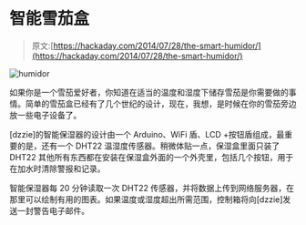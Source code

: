 # 智能雪茄盒

> 原文:[https://hackaday.com/2014/07/28/the-smart-humidor/](https://hackaday.com/2014/07/28/the-smart-humidor/)

![humidor](../Images/f42228cc96443bde752186b69958ae8c.png)

如果你是一个雪茄爱好者，你知道在适当的温度和湿度下储存雪茄是你需要做的事情。简单的雪茄盒已经有了几个世纪的设计，现在，我想，是时候在你的雪茄旁边放一些电子设备了。

[dzzie]的智能保湿器的设计由一个 Arduino、WiFi 盾、LCD +按钮盾组成，最重要的是，还有一个 DHT22 温湿度传感器。稍微体贴一点，保湿盒里面只装了 DHT22 其他所有东西都在安装在保湿盒外面的一个外壳里，包括几个按钮，用于在加水时清除警报和记录。

智能保湿器每 20 分钟读取一次 DHT22 传感器，并将数据上传到网络服务器，在那里可以绘制有用的图表。如果温度或湿度超出所需范围，控制箱将向[dzzie]发送一封警告电子邮件。